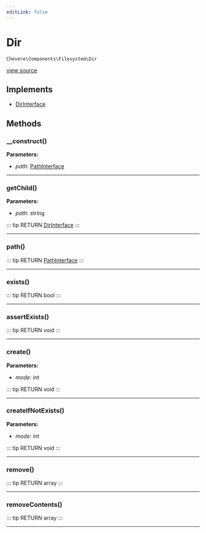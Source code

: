 ```yaml
---
editLink: false
---
```


# Dir

`Chevere\Components\Filesystem\Dir`

[view source](https://github.com/chevere/chevere/blob/master/src/Chevere/Components/Filesystem/Dir.php)

## Implements

- [DirInterface](../../Interfaces/Filesystem/DirInterface.md)

## Methods

### __construct()

**Parameters:**

- *path*: [PathInterface](../../Interfaces/Filesystem/PathInterface.md)

---

### getChild()

**Parameters:**

- *path*: string

::: tip RETURN
[DirInterface](../../Interfaces/Filesystem/DirInterface.md)
:::

---

### path()

::: tip RETURN
[PathInterface](../../Interfaces/Filesystem/PathInterface.md)
:::

---

### exists()

::: tip RETURN
bool
:::

---

### assertExists()

::: tip RETURN
void
:::

---

### create()

**Parameters:**

- *mode*: int

::: tip RETURN
void
:::

---

### createIfNotExists()

**Parameters:**

- *mode*: int

::: tip RETURN
void
:::

---

### remove()

::: tip RETURN
array
:::

---

### removeContents()

::: tip RETURN
array
:::

---
